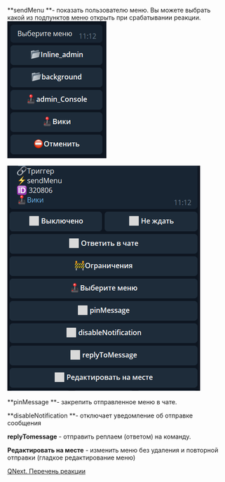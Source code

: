 
**sendMenu **- показать пользователю меню. Вы можете выбрать какой из подпунктов меню открыть при срабатывании реакции.
![](./1.png)


![](./2.png)

**pinMessage **- закрепить отправленное меню в чате.

**disableNotification **- отключает уведомление об отправке сообщения

**replyTomessage** - отправить реплаем (ответом) на команду.

**Редактировать на месте** - изменить меню без удаления и повторной отправки (гладкое редактирование меню)



[QNext. Перечень реакции](/docs-test/ph/QNext-admin-reaction-about-05-01)